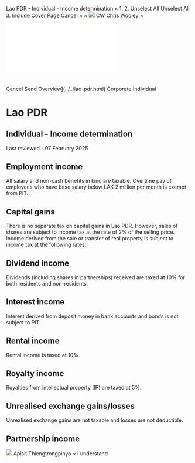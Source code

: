 Lao PDR - Individual - Income determination
×
1.
2.
Unselect All
Unselect All
3.
Include Cover Page
Cancel
×
×
![](../../-/media/world-wide-tax-summaries/attachments/global---chris-wooley.ashx%3Frev=ac5e5f3223b34096b1afc2a6009c7320&revision=ac5e5f32-23b3-4096-b1af-c2a6009c7320&hash=859B7ADC84DC2CBEC9760E9E6EE7DE6D0A8BFCDF)
CW
Chris Wooley
×
![](income-determination.html)
######
Cancel
Send
Overview](../../lao-pdr.html)
Corporate
Individual
# Lao PDR
## Individual - Income determination
Last reviewed - 07 February 2025
## Employment income
All salary and non-cash benefits in kind are taxable. Overtime pay of employees who have base salary below LAK 2 million per month is exempt from PIT.
## Capital gains
There is no separate tax on capital gains in Lao PDR. However, sales of shares are subject to income tax at the rate of 2% of the selling price.
Income derived from the sale or transfer of real property is subject to income tax at the following rates:
## Dividend income
Dividends (including shares in partnerships) received are taxed at 10% for both residents and non-residents.
## Interest income
Interest derived from deposit money in bank accounts and bonds is not subject to PIT.
## Rental income
Rental income is taxed at 10%.
## Royalty income
Royalties from intellectual property (IP) are taxed at 5%.
## Unrealised exchange gains/losses
Unrealised exchange gains are not taxable and losses are not deductible.
## Partnership income
![](../../-/media/world-wide-tax-summaries/laopdrapisit-thiengtrongpinyolao-pdr--apisit-thiengtrongpinyojpg20240718111156580.ashx%3Frev=4bccc95d537d4f6384dd45b4f67a0ffe&revision=4bccc95d-537d-4f63-84dd-45b4f67a0ffe&hash=0C2E932341382E88FEB616BDB9FAC2AAF6D45892)
Apisit Thiengtrongpinyo
×
I understand